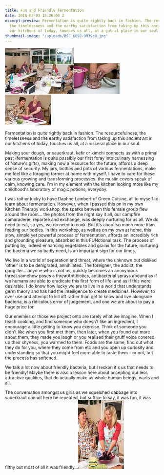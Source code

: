 ```yaml
---
title: Fun and Friendly Fermentation
date: 2018-08-03 15:26:00 Z
excerpt-preview: Fermentation is quite rightly back in fashion. The resourcefulness,
  the timelessness and the earthy satisfaction from taking up this ancient art in
  our kitchens of today, touches us all, at a gutral place in our soul.
thumbnail-image: "/uploads/DSC_6898-9939c8.jpg"
---
```


![DSC_7055.jpg](/uploads/DSC_7055.jpg)![DSC_7087-7eebed.jpg](/uploads/DSC_7087-7eebed.jpg)![DSC_6967-df59cb.jpg](/uploads/DSC_6967-df59cb.jpg)

Fermentation is quite rightly back in fashion. The resourcefulness, the timelessness and the earthy satisfaction from taking up this ancient art in our kitchens of today, touches us all, at a visceral place in our soul.

Making sour dough, or sauerkraut, kefir or kimchi connects us with a primal past (fermentation is quite possibly our first foray into culinary harnessing of Nature's gifts), making now a resource for the future, affords a deep sense of security. My jars, bottles and pots of various fermentations, make me feel like a foraging farmer at home with myself. I have to care for these various growing and transforming processes, the muslin covers speak of calm, knowing care. I'm in my element with the kitchen looking more like my childhood's laboratory of magic potions, everyday.

I was rather lucky to have Daphne Lambert of Green Cuisine, all to myself to learn about fermentation. However, when I passed this on in my own Kitchen Therapy workshop, the sparks between this female group flew around the room... the photos from the night say it all, our campfire camaraderie, repartee and exchange, was deeply nurturing for us all. We do need to eat, so yes, we do need to cook.  But it's about so much more than feeding our bodies. In this workshop, as well as on my own at home, this slow, simple yet powerful process of fermentation, affords an incredibly rich and grounding pleasure, absorbed in this FUNctional task. The process of putting by, indeed enhancing vegetables and grains for the future, nurturing the bacteria we so badly need, is an important sign for our times.

We live in a world of separation and threat, where the unknown but disliked 'other' is to be denigrated, annihilated. The foreigner, the addict, the gangster... anyone who is not us, quickly becomes an anonymous threat.somehow poses a threatAntibiotics, antibacterial sprays abound as if we humans are able to eradicate this first form of life, and as if this were desirable. I do know how lucky we are to live in a world that understands germ theory and has had the intelligence to create medicines. However, to over use and attempt to kill off rather than get to know and live alongside bacteria, is a ridiculous error of judgement, and one we are about to pay a huge price for.

Our enemies or those we project onto are rarely what we imagine. When I teach cooking, and find someone who doesn't like an ingredient, I encourage a little getting to know you exercise. Think of someone you didn't like when you first met them, then later, when you found out more about them, they made you laugh or you realised their gruff voice covered up their shyness, you warmed to them. Foods are the same, find out what they do for you, where they come from etc and you open up curiosity and understanding so that you might feel more able to taste them - or not, but the process has softened.

We talk a lot now about friendly bacteria, but I reckon it's us that needs to be friendly! Maybe there is also a lesson here about accepting our less attractive qualities, that do actually make us whole human beings, warts and all.

The conversation amongst us girls as we squelched cabbage into sauerkraut cannot here be repeated, but suffice to say, it was fun, it was filthy but most of all it was friendly...![DSC_7011-77fb2d.jpg](/uploads/DSC_7011-77fb2d.jpg)